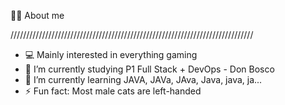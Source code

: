  👩‍🎓 About me
  
/////////////////////////////////////////////////////////////////////////////
- 💻 Mainly interested in everything gaming
- 🔭 I’m currently studying P1 Full Stack + DevOps - Don Bosco
- 🧠 I’m currently learning JAVA, JAVa, JAva, Java, java, ja...
- ⚡ Fun fact: Most male cats are left-handed
